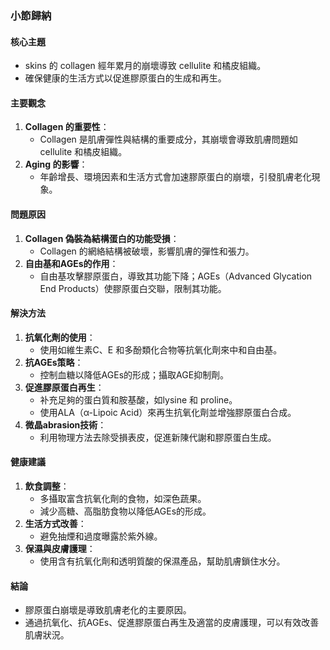 ### 小節歸納

#### 核心主題
- skins 的 collagen 經年累月的崩壞導致 cellulite 和橘皮組織。
- 確保健康的生活方式以促進膠原蛋白的生成和再生。

#### 主要觀念
1. **Collagen 的重要性**：
   - Collagen 是肌膚彈性與結構的重要成分，其崩壞會導致肌膚問題如 cellulite 和橘皮組織。
2. **Aging 的影響**：
   - 年齡增長、環境因素和生活方式會加速膠原蛋白的崩壞，引發肌膚老化現象。

#### 問題原因
1. **Collagen 偽裝為結構蛋白的功能受損**：
   - Collagen 的網絡結構被破壞，影響肌膚的彈性和張力。
2. **自由基和AGEs的作用**：
   - 自由基攻擊膠原蛋白，導致其功能下降；AGEs（Advanced Glycation End Products）使膠原蛋白交聯，限制其功能。

#### 解決方法
1. **抗氧化劑的使用**：
   - 使用如維生素C、E 和多酚類化合物等抗氧化劑來中和自由基。
2. **抗AGEs策略**：
   - 控制血糖以降低AGEs的形成；攝取AGE抑制劑。
3. **促進膠原蛋白再生**：
   - 补充足夠的蛋白質和胺基酸，如lysine 和 proline。
   - 使用ALA（α-Lipoic Acid）來再生抗氧化劑並增強膠原蛋白合成。
4. **微晶abrasion技術**：
   - 利用物理方法去除受損表皮，促進新陳代謝和膠原蛋白生成。

#### 健康建議
1. **飲食調整**：
   - 多攝取富含抗氧化劑的食物，如深色蔬果。
   - 減少高糖、高脂肪食物以降低AGEs的形成。
2. **生活方式改善**：
   - 避免抽煙和過度曝露於紫外線。
3. **保濕與皮膚護理**：
   - 使用含有抗氧化劑和透明質酸的保濕產品，幫助肌膚鎖住水分。

#### 結論
- 膠原蛋白崩壞是導致肌膚老化的主要原因。
- 通過抗氧化、抗AGEs、促進膠原蛋白再生及適當的皮膚護理，可以有效改善肌膚狀況。